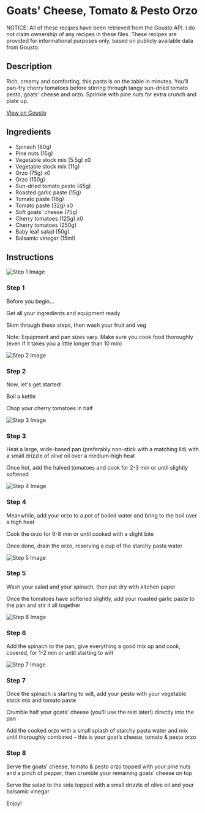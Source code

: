 # Goats' Cheese, Tomato & Pesto Orzo

NOTICE: All of these recipes have been retrieved from the Gousto API. I do not claim ownership of any recipes in these files. These recipes are provided for informational purposes only, based on publicly available data from Gousto.

## Description

Rich, creamy and comforting, this pasta is on the table in minutes. You’ll pan-fry cherry tomatoes before stirring through tangy sun-dried tomato pesto, goats' cheese and orzo. Sprinkle with pine nuts for extra crunch and plate up.

[View on Gousto](https://www.gousto.co.uk/recipes/cookbook/goats-cheese-tomato-pesto-orzo)

## Ingredients

- Spinach (80g)
- Pine nuts (15g)
- Vegetable stock mix (5.5g) x0
- Vegetable stock mix (11g)
- Orzo (75g) x0
- Orzo (150g)
- Sun-dried tomato pesto (45g)
- Roasted garlic paste (15g)
- Tomato paste (16g)
- Tomato paste (32g) x0
- Soft goats' cheese (75g)
- Cherry tomatoes (125g) x0
- Cherry tomatoes (250g)
- Baby leaf salad (50g)
- Balsamic vinegar (15ml)

## Instructions

![Step 1 Image](https://production-media.gousto.co.uk/cms/recipe-step-image/Step-1-1725465659839-x200.jpg)

### Step 1

Before you begin...

Get all your ingredients and equipment ready

Skim through these steps, then wash your fruit and veg

Note: Equipment and pan sizes vary. Make sure you cook food thoroughly (even if it takes you a little longer than 10 min)

![Step 2 Image](https://production-media.gousto.co.uk/cms/recipe-step-image/step-2-1705334885063-x200.jpg)

### Step 2

Now, let's get started!

Boil a kettle

Chop your cherry tomatoes in half

![Step 3 Image](https://production-media.gousto.co.uk/cms/recipe-step-image/step-3-1705334889034-x200.jpg)

### Step 3

Heat a large, wide-based pan (preferably non-stick with a matching lid) with a small drizzle of olive oil over a medium-high heat

Once hot, add the halved tomatoes and cook for 2-3 min or until slightly softened

![Step 4 Image](https://production-media.gousto.co.uk/cms/recipe-step-image/step-4-1705334893911-x200.jpg)

### Step 4

Meanwhile, add your orzo to a pot of boiled water and bring to the boil over a high heat

Cook the orzo for 6-8 min or until cooked with a slight bite

Once done, drain the orzo, reserving a cup of the starchy pasta water

![Step 5 Image](https://production-media.gousto.co.uk/cms/recipe-step-image/step-5-1705334897675-x200.jpg)

### Step 5

Wash your salad and your spinach, then pat dry with kitchen paper

Once the tomatoes have softened slightly, add your roasted garlic paste to the pan and stir it all together

![Step 6 Image](https://production-media.gousto.co.uk/cms/recipe-step-image/step-6-1705334901214-x200.jpg)

### Step 6

Add the spinach to the pan, give everything a good mix up and cook, covered, for 1-2 min or until starting to wilt

![Step 7 Image](https://production-media.gousto.co.uk/cms/recipe-step-image/step-7-1705334905961-x200.jpg)

### Step 7

Once the spinach is starting to wilt, add your pesto with your vegetable stock mix and tomato paste

Crumble half your goats' cheese (you'll use the rest later!) directly into the pan

Add the cooked orzo with a small splash of starchy pasta water and mix until thoroughly combined – this is your goat’s cheese, tomato & pesto orzo

### Step 8

Serve the goats’ cheese, tomato & pesto orzo topped with your pine nuts and a pinch of pepper, then crumble your remaining goats’ cheese on top

Serve the salad to the side topped with a small drizzle of olive oil and your balsamic vinegar

Enjoy!

